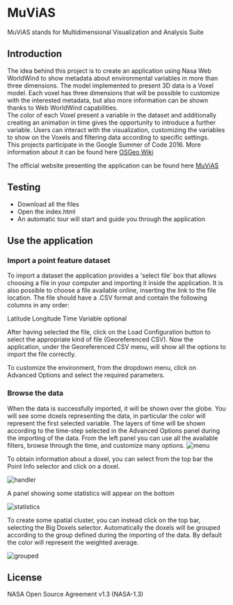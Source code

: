# MuViAS

MuViAS stands for Multidimensional Visualization and Analysis Suite

## Introduction
The idea behind this project is to create an application using Nasa Web WorldWind to show metadata about environmental variables in more than three dimensions. The model implemented to present 3D data is a Voxel model. 
Each voxel has three dimensions that will be possible to customize with the interested metadata, but also more information can be shown thanks to Web WorldWind capabilities. <br> The color of each Voxel present a variable in the dataset and additionally creating an animation in time gives the opportunity to introduce a further variable. 
Users can interact with the visualization, customizing the variables to show on the Voxels and filtering data according to specific settings.<br>
This projects participate in the Google Summer of Code 2016.
More information about it can be found here
[OSGeo Wiki](https//wiki.osgeo.org/wiki/NASA_Web_WorldWind_Multidimension_Visualization_Tool_GSoC_2016)

The official website presenting the application can be found here [MuViAS](http://131.175.59.193/gabriele/)


## Testing
* Download all the files
* Open the index.html
* An automatic tour will start and guide you through the application

## Use the application
### Import a point feature dataset

To import a dataset the application provides a 'select file' box that allows choosing a file in your computer and importing it inside the application.
It is also possible to choose a file available online, inserting the link to the file location. 
The file should have a .CSV format and contain the following columns in any order:

Latitude
Longitude
Time
Variable optional

After having selected the file, click on the Load Configuration button to select the appropriate kind of file (Georeferenced CSV).
Now the application, under the Georeferenced CSV menu, will show all the options to import the file correctly.

To customize the environment, from the dropdown menu, click on Advanced Options and select the required parameters.

### Browse the data

When the data is successfully imported, it will be shown over the globe. You will see some doxels representing the data, in particular the color will represent the first selected variable.
The layers of time will be shown according to the time-step selected in the Advanced Options panel during the importing of the data.
From the left panel  you can use all the available filters, browse through the time, and customize many options.
![menu](http://131.175.59.193/gabriele/images/menu_button.jpg)

To obtain information about a doxel, you can select from the top bar the Point Info selector and click on a doxel. 

![handler](http://131.175.59.193/gabriele/images/click_handler.jpg)

A panel showing some statistics will appear on the bottom

![statistics](http://131.175.59.193/gabriele/images/stat_panel.jpg)


To create some spatial cluster, you can instead click on the top bar, selecting the Big Doxels selector. Automatically the doxels will be grouped according to the group defined during the importing of the data. By default the color will represent the weighted average.

![grouped](http://131.175.59.193/gabriele/images/grouped.jpg)


## License
NASA Open Source Agreement v1.3 (NASA-1.3)


